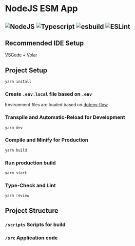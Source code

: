 
# NodeJS ESM App

##  ![NodeJS](https://img.shields.io/badge/NodeJS-6e9d58?logo=nodedotjs&logoColor=0a0c14) ![Typescript](https://img.shields.io/badge/TypeScript-4377c0?logo=typescript&logoColor=ffffff) ![esbuild](https://img.shields.io/badge/esbuild-191919?logo=esbuild) ![ESLint](https://img.shields.io/badge/ESLint-4f38bc?logo=eslint&logoColor=ffffff)

## Recommended IDE Setup

[VSCode](https://code.visualstudio.com/) + [Volar](https://marketplace.visualstudio.com/items?itemName=Vue.volar)

## Project Setup

```sh
yarn install
```

### Create `.env.local` file based on `.env`
Environment files are loaded based on [dotenv-flow](https://github.com/kerimdzhanov/dotenv-flow)

### Transpile and Automatic-Reload for Development

```sh
yarn dev
```

### Compile and Minify for Production

```sh
yarn build
```

### Run production build

```sh
yarn start
```

### Type-Check and Lint

```sh
yarn review
```

## Project Structure

### `/scripts` Scripts for build

### `/src` Application code
